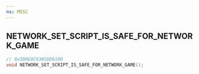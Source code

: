 ```yaml
---
ns: MISC
---
```

## NETWORK_SET_SCRIPT_IS_SAFE_FOR_NETWORK_GAME

```c
// 0x3D0EAC6385DD6100
void NETWORK_SET_SCRIPT_IS_SAFE_FOR_NETWORK_GAME();
```

